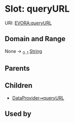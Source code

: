 
# Slot: queryURL



URI: [EVORA:queryURL](https://evora-project.eu/queryURL)


## Domain and Range

None &#8594;  <sub>0..1</sub> [String](types/String.md)

## Parents


## Children

 *  [DataProvider➞queryURL](DataProvider_queryURL.md)

## Used by

